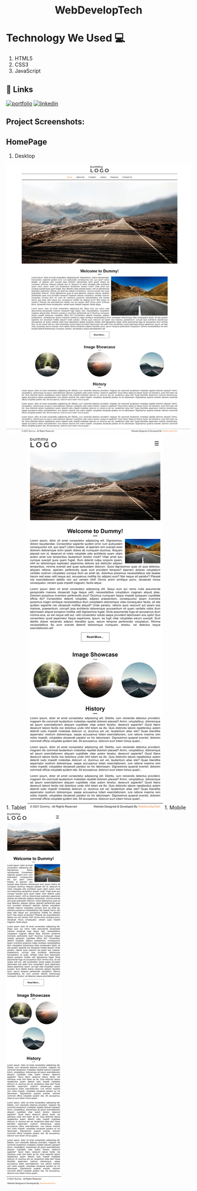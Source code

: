 
<h1 align="center" style="border-bottom: none;">WebDevelopTech</h1>
<!-- <h3 align="center">This is official website of ATG.WORLD. We have used HTML, CSS, Javascript to achieve this.</h3> -->

# Technology We Used :computer: 

1. HTML5
2. CSS3
3. JavaScript

## 🔗 Links
[![portfolio](https://img.shields.io/badge/my_portfolio-000?style=for-the-badge&logo=ko-fi&logoColor=white)](https://akashpawar43.netlify.app/)
[![linkedin](https://img.shields.io/badge/linkedin-0A66C2?style=for-the-badge&logo=linkedin&logoColor=white)](https://www.linkedin.com/in/akashpawar23/)




<h2>Project Screenshots:</h2>

## HomePage

1. Desktop
<img src="https://github.com/akashpawar43/WebDevelopTech/blob/master/images/desktop-view.png" alt="project-screenshot" >
1. Tablet
<img src="https://github.com/akashpawar43/WebDevelopTech/blob/master/images/tablet-view.png" alt="project-screenshot" >
1. Mobile
<img src="https://github.com/akashpawar43/WebDevelopTech/blob/master/images/mobile-view.png" alt="project-screenshot" >




